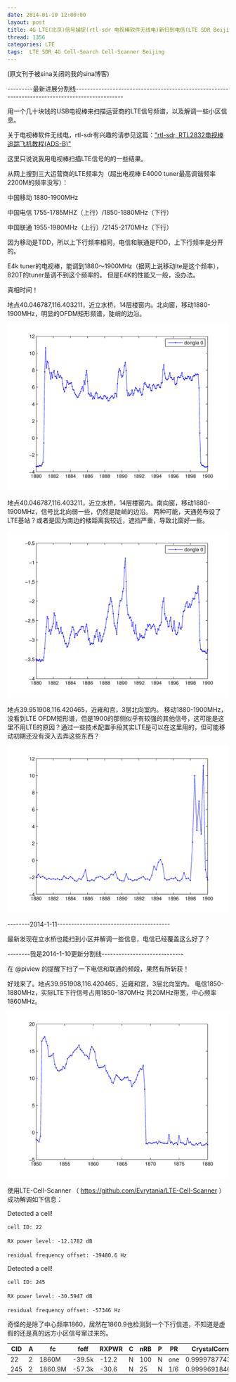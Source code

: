 ```yaml
---
date: 2014-01-10 12:00:00
layout: post
title: 4G LTE(北京)信号捕捉(rtl-sdr 电视棒软件无线电)新扫到电信(LTE SDR Beijing)
thread: 1356
categories: LTE
tags:  LTE SDR 4G Cell-Search Cell-Scanner Beijing
---
```


(原文刊于被sina关闭的我的sina博客)

---------最新进展分割线-----------------------------------------------------------------------------------------------

用一个几十块钱的USB电视棒来扫描运营商的LTE信号频谱，以及解调一些小区信息。

关于电视棒软件无线电，rtl-sdr有兴趣的请参见这篇：["rtl-sdr, RTL2832电视棒追踪飞机教程(ADS-B)"](link)

这里只说说我用电视棒扫描LTE信号的的一些结果。

从网上搜到三大运营商的LTE频率为（超出电视棒 E4000 tuner最高调谐频率2200M的频率没写）：

中国移动 1880-1900MHz

中国电信 1755-1785MHZ（上行）/1850-1880MHz（下行）

中国联通 1955-1980MHz（上行）/2145-2170MHz（下行）

因为移动是TDD，所以上下行频率相同，电信和联通是FDD，上下行频率是分开的。

E4k tuner的电视棒，能调到1880～1900MHz（据网上说移动lte是这个频率），820T的tuner是调不到这个频率的。
但是E4K的性能又一般，没办法。

真相时间！

地点40.046787,116.403211，近立水桥，14层楼窗内。北向窗，移动1880-1900MHz，明显的OFDM矩形频谱，陡峭的边沿。

![](../media/lishuiqiao-north.png)

地点40.046787,116.403211，近立水桥，14层楼窗内。南向窗，移动1880-1900MHz，信号比北向弱一些，仍然是陡峭的边沿。
两种可能，天通苑布设了LTE基站？或者是因为南边的楼距离我较近，遮挡严重，导致北窗好一些。

![](../media/lishuiqiao-south.png)

地点39.951908,116.420465，近雍和宫，3层北向室内。
移动1880-1900MHz，没看到LTE OFDM矩形谱，但是1900的那侧似乎有较强的其他信号，这可能是这里不用LTE的原因？通过一些技术配置手段其实LTE是可以在这里用的，但可能移动初期还没有深入去弄这些东西？

![](../media/yonghegong_auto_gain_1880_1900.png)

--------2014-1-11----------------------------------------

最新发现在立水桥也能扫到小区并解调一些信息，电信已经覆盖这么好了？
  
--------我是2014-1-10更新分割线-----------------------------

在 @piview 的提醒下扫了一下电信和联通的频段，果然有所斩获！

好戏来了。地点39.951908,116.420465，近雍和宫，3层北向室内。
电信1850-1880MHz，实际LTE下行信号占用1850-1870MHz 共20MHz带宽，中心频率1860MHz。

![](../media/yonghegong_auto_gain_1850_1880.png)

使用LTE-Cell-Scanner （ https://github.com/Evrytania/LTE-Cell-Scanner ）成功解调如下信息：

  Detected a cell!
  
    cell ID: 22
    
    RX power level: -12.1782 dB
    
    residual frequency offset: -39480.6 Hz
    
  Detected a cell!
  
    cell ID: 245
    
    RX power level: -30.5947 dB
    
    residual frequency offset: -57346 Hz

奇怪的是除了中心频率1860，居然在1860.9也检测到一个下行信道，不知道是虚假的还是真的远方小区信号窜过来的。

  CID|A|fc|foff|RXPWR|C|nRB|P|PR|CrystalCorrectionFactor
  ---|-|--|----|-----|-|---|-|--|------------------------
   22|2|1860M|-39.5k|-12.2|N|100|N|one|0.99997877433266058045
  245|2|1860.9M|-57.3k|-30.6|N|25|N|1/6|0.99996918467920425933
  
